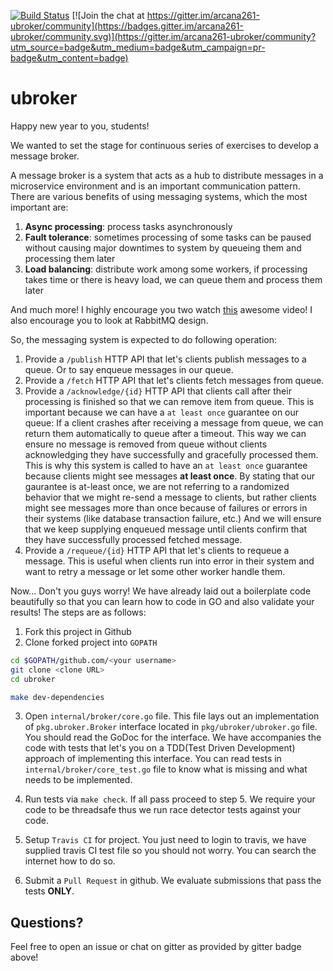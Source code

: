 [![Build Status](https://travis-ci.org/miladosos/ubroker.svg?branch=master)](https://travis-ci.org/arcana261/ubroker) [![Join the chat at https://gitter.im/arcana261-ubroker/community](https://badges.gitter.im/arcana261-ubroker/community.svg)](https://gitter.im/arcana261-ubroker/community?utm_source=badge&utm_medium=badge&utm_campaign=pr-badge&utm_content=badge)

# ubroker

Happy new year to you, students!

We wanted to set the stage for continuous series of exercises to develop
a message broker.

A message broker is a system that acts as a hub to distribute messages in a
microservice environment and is an important communication pattern. There are
various benefits of using messaging systems, which the most important are:

1. **Async processing**: process tasks asynchronously
2. **Fault tolerance**: sometimes processing of some tasks can be paused without causing major downtimes to system by queueing them and processing them later
3. **Load balancing**: distribute work among some workers, if processing takes time or there is heavy load, we can queue them and process them later

And much more! I highly encourage you two watch [this](https://www.youtube.com/watch?v=rXi5CLjIQ9k)
awesome video! I also encourage you to look at RabbitMQ design.

So, the messaging system is expected to do following operation:

1. Provide a `/publish` HTTP API that let's clients publish messages to a queue. Or to say enqueue messages in our queue.
2. Provide a `/fetch` HTTP‌ API that let's clients fetch messages from queue.
3. Provide a `/acknowledge/{id}` HTTP‌‌ API that clients call after their processing is finished so that we can remove item from queue. This is important because we can have a `at least once` guarantee on our queue: If a client crashes after receiving a message from queue, we can return them automatically to queue after a timeout. This way we can ensure no message is removed from queue without clients acknowledging they have successfully and gracefully processed them. This is why this system is called to have an `at least once` guarantee because clients might see messages **at least once**. By stating that our gaurantee is at-least once, we are not referring to a randomized behavior that we might re-send a message to clients, but rather clients might see messages more than once because of failures or errors in their systems (like database transaction failure, etc.) And we will ensure that we keep supplying enqueued message until clients confirm that they have successfully processed fetched message.
4. Provide a `/requeue/{id}` HTTP‌ API that let's clients to requeue a message. This is useful when clients run into error in their system and want to retry a message or let some other worker handle them.

Now... Don't you guys worry! We have already laid out a boilerplate code beautifully so that you can learn how to code in GO and also validate your results! The steps are as follows:

1. Fork this project in Github
2. Clone forked project into `GOPATH`

```bash
cd $GOPATH/github.com/<your username>
git clone <clone URL>
cd ubroker

make dev-dependencies
```

3. Open `internal/broker/core.go` file. This file lays out an implementation of  `pkg.ubroker.Broker` interface located in `pkg/ubroker/ubroker.go` file. You should read the GoDoc for the interface. We have accompanies the code with tests that let's you on a TDD‌(Test Driven Development) approach of implementing this interface. You can read tests in `internal/broker/core_test.go` file to know what is missing and what needs to be implemented.

4. Run tests via `make check`. If all pass proceed to step 5. We require your code to be threadsafe thus we run race detector tests against your code.

5. Setup `Travis CI` for project. You just need to login to travis, we have supplied travis CI test file so you should not worry. You can search the internet how to do so.

6. Submit a `Pull Request` in github. We evaluate submissions that pass the tests **ONLY**.

## Questions?

Feel free to open an issue or chat on gitter as provided by gitter badge above!
